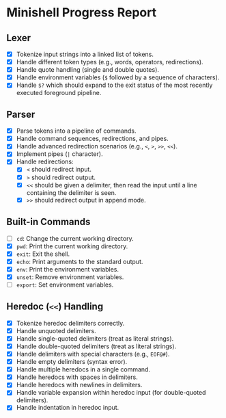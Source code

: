 # Minishell Progress Report

## Lexer
- [x] Tokenize input strings into a linked list of tokens.
- [x] Handle different token types (e.g., words, operators, redirections).
- [x] Handle quote handling (single and double quotes).
- [x] Handle environment variables (`$` followed by a sequence of characters).
- [x] Handle `$?` which should expand to the exit status of the most recently executed foreground pipeline.

## Parser
- [x] Parse tokens into a pipeline of commands.
- [x] Handle command sequences, redirections, and pipes.
- [x] Handle advanced redirection scenarios (e.g., `<`, `>`, `>>`, `<<`).
- [x] Implement pipes (`|` character).
- [x] Handle redirections:
  - [x] `<` should redirect input.
  - [x] `>` should redirect output.
  - [x] `<<` should be given a delimiter, then read the input until a line containing the delimiter is seen.
  - [x] `>>` should redirect output in append mode.

## Built-in Commands
- [ ] `cd`: Change the current working directory.
- [x] `pwd`: Print the current working directory.
- [x] `exit`: Exit the shell.
- [x] `echo`: Print arguments to the standard output.
- [x] `env`: Print the environment variables.
- [x] `unset`: Remove environment variables.
- [ ] `export`: Set environment variables.

## Heredoc (`<<`) Handling
- [x] Tokenize heredoc delimiters correctly.
- [x] Handle unquoted delimiters.
- [x] Handle single-quoted delimiters (treat as literal strings).
- [x] Handle double-quoted delimiters (treat as literal strings).
- [x] Handle delimiters with special characters (e.g., `EOF@#`).
- [x] Handle empty delimiters (syntax error).
- [x] Handle multiple heredocs in a single command.
- [x] Handle heredocs with spaces in delimiters.
- [x] Handle heredocs with newlines in delimiters.
- [x] Handle variable expansion within heredoc input (for double-quoted delimiters).
- [x] Handle indentation in heredoc input.
